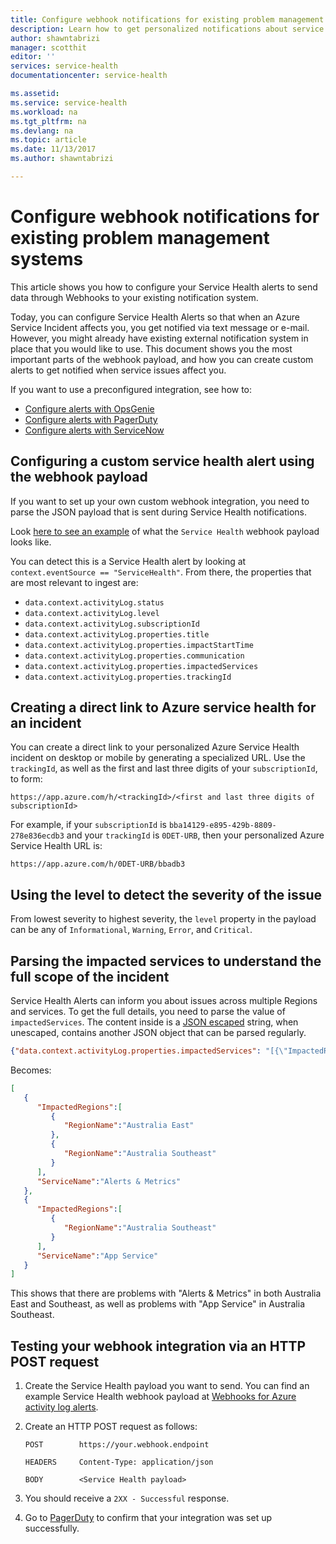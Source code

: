 ```yaml
---
title: Configure webhook notifications for existing problem management systems | Microsoft Docs
description: Learn how to get personalized notifications about service health events to your existing problem management system.
author: shawntabrizi
manager: scotthit
editor: ''
services: service-health
documentationcenter: service-health

ms.assetid:
ms.service: service-health
ms.workload: na
ms.tgt_pltfrm: na
ms.devlang: na
ms.topic: article
ms.date: 11/13/2017
ms.author: shawntabrizi

---
```


# Configure webhook notifications for existing problem management systems

This article shows you how to configure your Service Health alerts to send data through Webhooks to your existing notification system.

Today, you can configure Service Health Alerts so that when an Azure Service Incident affects you, you get notified via text message or e-mail.
However, you might already have existing external notification system in place that you would like to use.
This document shows you the most important parts of the webhook payload, and how you can create custom alerts to get notified when service issues affect you.

If you want to use a preconfigured integration, see how to:
* [Configure alerts with OpsGenie](service-health-alert-webhook-opsgenie.md)
* [Configure alerts with PagerDuty](service-health-alert-webhook-pagerduty.md)
* [Configure alerts with ServiceNow](service-health-alert-webhook-servicenow.md)

## Configuring a custom service health alert using the webhook payload
If you want to set up your own custom webhook integration, you need to parse the JSON payload that is sent during Service Health notifications.

Look [here to see an example](../monitoring-and-diagnostics/monitoring-activity-log-alerts-webhook.md) of what the `Service Health` webhook payload looks like.

You can detect this is a Service Health alert by looking at `context.eventSource == "ServiceHealth"`. From there, the properties that are most relevant to ingest are:
 * `data.context.activityLog.status`
 * `data.context.activityLog.level`
 * `data.context.activityLog.subscriptionId`
 * `data.context.activityLog.properties.title`
 * `data.context.activityLog.properties.impactStartTime`
 * `data.context.activityLog.properties.communication`
 * `data.context.activityLog.properties.impactedServices`
 * `data.context.activityLog.properties.trackingId`

## Creating a direct link to Azure service health for an incident
You can create a direct link to your personalized Azure Service Health incident on desktop or mobile by generating a specialized URL. Use the `trackingId`, as well as the first and last three digits of your `subscriptionId`, to form:
```
https://app.azure.com/h/<trackingId>/<first and last three digits of subscriptionId>
```

For example, if your `subscriptionId` is `bba14129-e895-429b-8809-278e836ecdb3` and your `trackingId` is `0DET-URB`, then your personalized Azure Service Health URL is:

```
https://app.azure.com/h/0DET-URB/bbadb3
```

## Using the level to detect the severity of the issue
From lowest severity to highest severity, the `level` property in the payload can be any of `Informational`, `Warning`, `Error`, and `Critical`.

## Parsing the impacted services to understand the full scope of the incident
Service Health Alerts can inform you about issues across multiple Regions and services. To get the full details, you need to parse the value of `impactedServices`.
The content inside is a [JSON escaped](http://json.org/) string, when unescaped, contains another JSON object that can be parsed regularly.

```json
{"data.context.activityLog.properties.impactedServices": "[{\"ImpactedRegions\":[{\"RegionName\":\"Australia East\"},{\"RegionName\":\"Australia Southeast\"}],\"ServiceName\":\"Alerts & Metrics\"},{\"ImpactedRegions\":[{\"RegionName\":\"Australia Southeast\"}],\"ServiceName\":\"App Service\"}]"}
```

Becomes:

```json
[
   {
      "ImpactedRegions":[
         {
            "RegionName":"Australia East"
         },
         {
            "RegionName":"Australia Southeast"
         }
      ],
      "ServiceName":"Alerts & Metrics"
   },
   {
      "ImpactedRegions":[
         {
            "RegionName":"Australia Southeast"
         }
      ],
      "ServiceName":"App Service"
   }
]
```

This shows that there are problems with "Alerts & Metrics" in both Australia East and Southeast, as well as problems with "App Service" in Australia Southeast.


## Testing your webhook integration via an HTTP POST request

1. Create the Service Health payload you want to send. You can find an example Service Health webhook payload at [Webhooks for Azure activity log alerts](../monitoring-and-diagnostics/monitoring-activity-log-alerts-webhook.md).
2. Create an HTTP POST request as follows:

    ```
    POST        https://your.webhook.endpoint

    HEADERS     Content-Type: application/json

    BODY        <Service Health payload>
    ```
3. You should receive a `2XX - Successful` response.
4. Go to [PagerDuty](https://www.pagerduty.com/) to confirm that your integration was set up successfully.